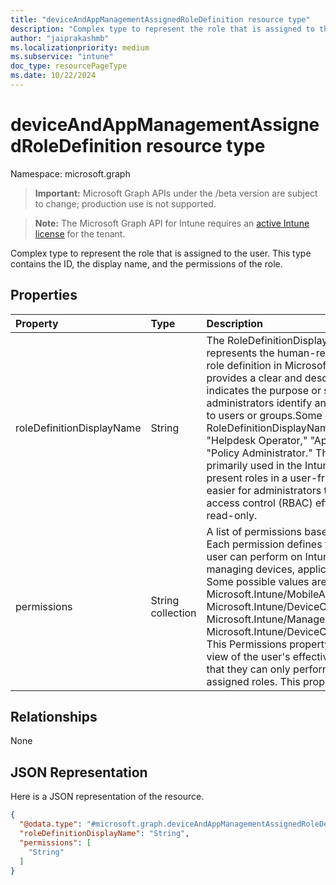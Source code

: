 ```yaml
---
title: "deviceAndAppManagementAssignedRoleDefinition resource type"
description: "Complex type to represent the role that is assigned to the user. This type contains the ID, the display name, and the permissions of the role."
author: "jaiprakashmb"
ms.localizationpriority: medium
ms.subservice: "intune"
doc_type: resourcePageType
ms.date: 10/22/2024
---
```


# deviceAndAppManagementAssignedRoleDefinition resource type

Namespace: microsoft.graph

> **Important:** Microsoft Graph APIs under the /beta version are subject to change; production use is not supported.

> **Note:** The Microsoft Graph API for Intune requires an [active Intune license](https://go.microsoft.com/fwlink/?linkid=839381) for the tenant.

Complex type to represent the role that is assigned to the user. This type contains the ID, the display name, and the permissions of the role.

## Properties
|Property|Type|Description|
|:---|:---|:---|
|roleDefinitionDisplayName|String|The RoleDefinitionDisplayName property represents the human-readable name of a specific role definition in Microsoft Intune. This property provides a clear and descriptive name that indicates the purpose or scope of the role, helping administrators identify and assign appropriate roles to users or groups.Some example values for RoleDefinitionDisplayName might include: "Helpdesk Operator," "Application Manager," or "Policy Administrator." This display name is primarily used in the Intune console or Graph API to present roles in a user-friendly manner, making it easier for administrators to manage role-based access control (RBAC) efficiently. This property is read-only.|
|permissions|String collection|A list of permissions based on its associated role. Each permission defines the specific actions the user can perform on Intune resources, such as managing devices, applications, or configurations. Some possible values are: Microsoft.Intune/MobileApps/Read, Microsoft.Intune/DeviceConfigurations/Write, Microsoft.Intune/ManagedDevices/Retire, and Microsoft.Intune/DeviceCompliancePolicies/Assign. This Permissions property offers a comprehensive view of the user's effective access rights, ensuring that they can only perform actions relevant to their assigned roles. This property is read-only.|

## Relationships
None

## JSON Representation
Here is a JSON representation of the resource.
<!-- {
  "blockType": "resource",
  "@odata.type": "microsoft.graph.deviceAndAppManagementAssignedRoleDefinition"
}
-->
``` json
{
  "@odata.type": "#microsoft.graph.deviceAndAppManagementAssignedRoleDefinition",
  "roleDefinitionDisplayName": "String",
  "permissions": [
    "String"
  ]
}
```
